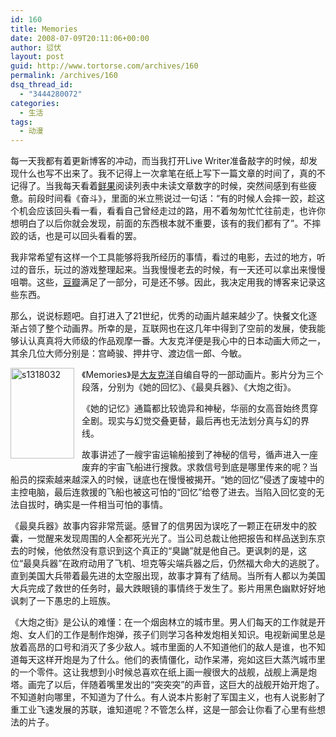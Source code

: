 ```yaml
---
id: 160
title: Memories
date: 2008-07-09T20:11:06+00:00
author: 愆伏
layout: post
guid: http://www.tortorse.com/archives/160
permalink: /archives/160
dsq_thread_id:
  - "3444280072"
categories:
  - 生活
tags:
  - 动漫
---
```

每一天我都有着更新博客的冲动，而当我打开Live Writer准备敲字的时候，却发现什么也写不出来了。我不记得上一次拿笔在纸上写下一篇文章的时间了，真的不记得了。当我每天看着<a href="http://www.xianguo.com" target="_blank">鲜果</a>阅读列表中未读文章数字的时候，突然间感到有些疲惫。前段时间看《奋斗》，里面的米立熊说过一句话：“有的时候人会摔一跤，趁这个机会应该回头看一看，看看自己曾经走过的路，用不着匆匆忙忙往前走，也许你想明白了以后你就会发现，前面的东西根本就不重要，该有的我们都有了”。不摔跤的话，也是可以回头看看的罢。

我非常希望有这样一个工具能够将我所经历的事情，看过的电影，去过的地方，听过的音乐，玩过的游戏整理起来。当我慢慢老去的时候，有一天还可以拿出来慢慢咀嚼。这些，<a href="http://www.douban.com" target="_blank">豆瓣</a>满足了一部分，可是还不够。因此，我决定用我的博客来记录这些东西。

那么，说说标题吧。自打进入了21世纪，优秀的动画片越来越少了。快餐文化逐渐占领了整个动画界。所幸的是，互联网也在这几年中得到了空前的发展，使我能够认认真真将大师级的作品观摩一番。大友克洋便是我心中的日本动画大师之一，其余几位大师分别是：宫崎骏、押井守、渡边信一郎、今敏。

<!--more-->

[<img style="border-top-width: 0px; border-left-width: 0px; border-bottom-width: 0px; border-right-width: 0px;margin:0 12px 6px 0;" height="145" alt="s1318032" src="http://www.tortorse.com/wp-content/uploads/2008/07/s1318032-thumb.jpg" width="102" align="left" border="0" />](http://www.tortorse.com/wp-content/uploads/2008/07/s1318032.jpg) 

《Memories》是<a href="http://baike.baidu.com/view/161065.htm" target="_blank">大友克洋</a>自编自导的一部动画片。影片分为三个段落，分别为《她的回忆》、《最臭兵器》、《大炮之街》。

《她的记忆》通篇都比较诡异和神秘，华丽的女高音始终贯穿全剧。现实与幻觉交叠更替，最后再也无法划分真与幻的界线。

故事讲述了一艘宇宙运输船接到了神秘的信号，循声进入一座废弃的宇宙飞船进行搜救。求救信号到底是哪里传来的呢？当船员的探索越来越深入的时候，谜底也在慢慢被揭开。“她的回忆”侵透了废墟中的主控电脑，最后连救援的飞船也被这可怕的“回忆”给卷了进去。当陷入回忆变的无法自拔时，确实是一件相当可怕的事情。

《最臭兵器》故事内容非常荒诞。感冒了的信男因为误吃了一颗正在研发中的胶囊，一觉醒来发现周围的人全都死光光了。当公司总裁让他把报告和样品送到东京去的时候，他依然没有意识到这个真正的“臭鼬”就是他自己。更讽刺的是，这位“最臭兵器”在政府动用了飞机、坦克等尖端兵器之后，仍然福大命大的逃脱了。直到美国大兵带着最先进的太空服出现，故事才算有了结局。当所有人都以为美国大兵完成了救世的任务时，最大跌眼镜的事情终于发生了。影片用黑色幽默好好地讽刺了一下愚忠的上班族。

《大炮之街》是公认的难懂：在一个烟囱林立的城市里。男人们每天的工作就是开炮、女人们的工作是制作炮弹，孩子们则学习各种发炮相关知识。电视新闻里总是放着高昂的口号和消灭了多少敌人。城市里面的人不知道他们的敌人是谁，也不知道每天这样开炮是为了什么。他们的表情僵化，动作呆滞，宛如这巨大蒸汽城市里的一个零件。这让我想到小时候总喜欢在纸上画一艘很大的战舰，战舰上满是炮塔。画完了以后，伴随着嘴里发出的“突突突”的声音，这巨大的战舰开始开炮了。不知道射向哪里，不知道为了什么。有人说本片影射了军国主义，也有人说影射了重工业飞速发展的苏联，谁知道呢？不管怎么样，这是一部会让你看了心里有些想法的片子。